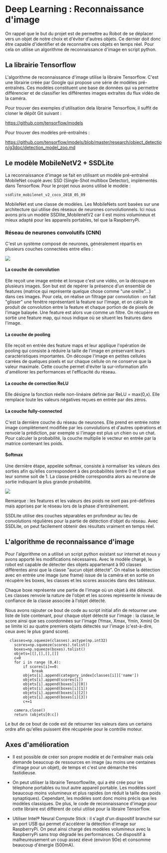 # Deep Learning : Reconnaissance d'image 

On rappel que le but du projet est de permettre au Robot de se déplacer vers un objet de notre choix et d'éviter d'autres objets.
Ce dernier doit donc être capable d'identifier et de reconnaitre ces objets en temps réel. Pour cela on utilise un algorithme de reconnaissance d'image en script python.


## La librairie Tensorflow

L'algorithme de reconnaissance d'image utilise la libraire Tensorflow. C'est une librairie créée par Google qui propose une série de modèles pré-entraînés. Ces modèles constituent une base de données qui va permettre différencier et de classifier les différentes images extraites du flux vidéo de la caméra.

Pour trouver des exemples d'utilisation dela librairie Tensorflow, il suffit de cloner le dépôt Git suivant :

https://github.com/tensorflow/models

Pour trouver des modèles pré-entraînés :

https://github.com/tensorflow/models/blob/master/research/object_detection/g3doc/detection_model_zoo.md


## Le modèle MobileNetV2 + SSDLite

La reconnaissance d'image se fait en utilisant un modèle pré-entraîné MobileNet couplé avec SSD (Single-Shot multibox Detector), implémentés dans Tensorflow. 
Pour le projet nous avons utilisé le modèle :

```
ssdlite_mobilenet_v2_coco_2018_05_09
``` 

MobileNet est une classe de modèles. Les MobileNets sont basées sur une architecture qui utilise des réseaux de neurones convolutionnels. 
Ici nous avons pris un modèle SSDlite_MobilenetV2 car il est moins volumineux et mieux adapté pour les appareils portables, tel que la RaspberryPi. 

### Réseau de neurones convolutifs (CNN)
C'est un système composé de neurones, généralement répartis en plusieurs couches connectées entre elles :

![](https://1.bp.blogspot.com/-M8UvZJWNW4E/WsKk-tbzp8I/AAAAAAAAChw/OqxBVPbDygMIQWGug4ZnHNDvuyK5FBMcQCLcBGAs/s1600/image5.png)

#### La couche de convolution
Elle reçoit une image entrée et lorsque c'est une vidéo, on la découpe en plusieurs images. 
Son but est de repérer la présence d'un ensemble de features (matrice qui représente quelque chose comme "une oreille"...) dans ces images. Pour cela, on réalise un filtrage par convolution : on fait "glisser" une fenêtre représentant la feature sur l'image, et on calcule le produit de convolution entre la feature et chaque portion de de pixels de l'image balayée. Une feature est alors vue comme un filtre.
On récupère en sortie une feature map, qui nous indique où se situent les features dans l'image.


#### La couche de pooling 
Elle reçoit en entrée des feature maps et leur applique l'opération de pooling qui consiste à réduire la taille de l'image en préservant leurs caractéristiques importantes. On découpe l'image en petites cellules carrées de quelques pixels et sur chaque cellule on ne conserve que la valeur maximale.
Cette couche permet d'éviter la sur-information afin d'améliorer les performances et l'efficacité du réseau. 

#### La couche de correction ReLU
Elle désigne la fonction réelle non-linéaire définie par ReLU = max(0,x). Elle remplace toute les valeurs négatives reçues en entrée par des zéros.

#### La couche fully-connected
C'est la dernière couche du réseau de neurones. Elle prend en entrée notre image complètement modifiée par les convolutions et d'autres opérations et renvoie la prédiction, par exemple si l'image est plus un chien ou un chat. Pour calculer la probabilité, la couche multiplie le vecteur en entrée par la matrice contenant les poids. 

#### Softmax
Une dernière étape, appelée softmax, consiste à normaliser les valeurs des sorties afin qu’elles correspondent à des probabilités (entre 0 et 1) et que leur somme soit de 1. La classe prédite correspondra alors au neurone de sortie indiquant la plus grande probabilité.

![](https://machinethink.net/images/mobilenet-v2/Classifier@2x.png)

Remarque : les features et les valeurs des poids ne sont pas pré-définies mais apprises par le réseau lors de la phase d'entraînement.

SSDLite  utilise des couches séparables en profondeur au lieu de convolutions régulières pour la partie de détection d'objet du réseau. Avec SSDLite, on peut facilement obtenir des résultats vraiment en temps réel.

## L'algorithme de reconnaissance d'image

Pour l'algorithme on a utilisé un script python existant sur internet et nous y avons apporté les modifications nécessaires.
Avec le modèle chargé, le robot est capable de détecter des objets appartenant à 90 classes différentes ainsi que la classe "aucun objet détecté". 
On réalise la détection avec en entrée une image (une frame) issue de la caméra et en sortie on récupère les boxes, les classes et les scores associés dans des tableaux.

Chaque boxe représente une partie de l'image où un objet à été détecté. Les classes renvoie la nature de l'objet et les scores représente le niveau de confiance de la classe associée à l'objet détecté.

Nous avons rajouter ce bout de code au script initial afin de retourner une liste de liste contenant, pour chaque objet détecté sur l'image : la classe, le score ainsi que ses coordonnées sur l'image (Ymax, Xmax, Ymin, Xmin)
On se limite ici au quatre premiers objets détectés sur l'image (c'est-à-dire, ceux avec le plus grand score).

```
  classes=np.squeeze(classes).astype(np.int32)
    scores=np.squeeze(scores).tolist()
    boxes=np.squeeze(boxes).tolist()
    objets=[[],[],[],[]]
    c=0
    for i in range (0,4):
        if scores[i]==0:
            break
        objets[i].append(category_index[classes[i]]['name'])
        objets[i].append(scores[i])
        objets[i].append(boxes[i][0])
        objets[i].append(boxes[i][1])
        objets[i].append(boxes[i][2])
        objets[i].append(boxes[i][3])
        c+=1
 
    camera.close()
    return (objets[0:c])
```
Le but de ce bout de code est de retourner les valeurs dans un certains ordre afin qu'elles puissent être récupérée pour le contrôle moteur.

## Axes d'amélioration

- Il est possible de créer son propre modèle et de l'entraîner mais cela demande beaucoup de ressources en image (au moins une centaines d'image pour un objet), de temps et c'est une démarche très fastidieuse.

- On peut utiliser la librairie Tensorflowlite, qui a été crée pour les télephone portables ou tout autre appareil portable. Les modèles sont beaucoup moins volumineux et plus rapides (on réduit la taille des poids synaptiques). 
Cependant, les modèles sont donc moins précis que les modèles classiques. De plus, le code de reconnaissance d'image pour cette libraire est différent de celui utilisé pour la libraire Tensorflow.

- Utiliser Intel® Neural Compute Stick : il s'agit d'un dispositif branché sur un port USB qui permet d'accélérer la détection d'image sur RaspberryPi. On peut ainsi chargé des modèles volumineux avec la RaspberryPi sans trop dégradé les performances.
Ce dispositif à malheureusement un coup assez élevé (environ 90e) et consomme beaucoup d'énergie (500mA).
